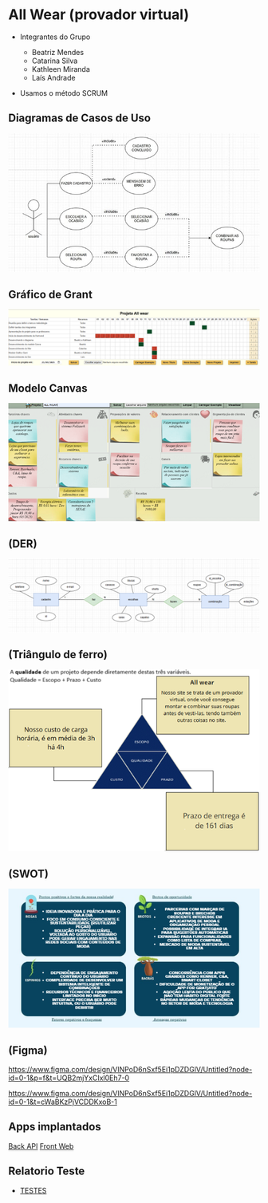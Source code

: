 
# All Wear (provador virtual)

* Integrantes do Grupo
    - Beatriz Mendes
    - Catarina Silva
    - Kathleen Miranda
    - Laís Andrade

* Usamos o método SCRUM
 

## Diagramas de Casos de Uso
![](./docs/trello.png)

##  Gráfico de Grant
![](./docs/grafico%20gant.png)

## Modelo Canvas
![](./docs/modelocanva.png)

## (DER)
![](./docs/diagrama.png)

## (Triângulo de ferro)
   ![](./docs/trangulo.png)

## (SWOT)
![](./docs/mapamental.png)

## (Figma)

https://www.figma.com/design/VlNPoD6nSxf5Ei1pDZDGlV/Untitled?node-id=0-1&p=f&t=UQB2mjYxCIxl0Eh7-0

https://www.figma.com/design/VlNPoD6nSxf5Ei1pDZDGlV/Untitled?node-id=0-1&t=cWaBKzPjVCDDKxoB-1

## Apps implantados
[Back API](https://allwearback00.vercel.app/)
[Front Web](https://beatriz1094.github.io/allwearfront/paginas/)

## Relatorio Teste

- [TESTES](./docs/testesin.pdf)



